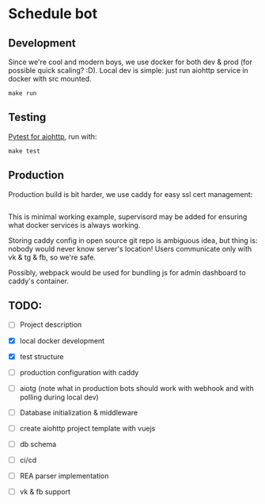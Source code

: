 Schedule bot
====

## Development

Since we're cool and modern boys, we use docker for both dev & prod (for possible quick
scaling? :D). Local dev is simple: just run aiohttp service in docker with src
mounted.

``` shell
make run
```

## Testing

[Pytest for
aiohttp](https://aiohttp.readthedocs.io/en/stable/testing.html#pytest-example),
run with:

``` shell
make test
```

## Production

Production build is bit harder, we use caddy for easy ssl cert management:

``` shell

```

This is minimal working example, supervisord may be added for ensuring what
docker services is always working.

Storing caddy config in open source git repo is ambiguous idea, but thing is:
nobody would never know server's location! Users communicate only with vk & tg &
fb, so we're safe.

Possibly, webpack would be used for bundling js for admin dashboard to caddy's container.

## TODO:

- [ ] Project description
- [X] local docker development
- [X] test structure
- [ ] production configuration with caddy
- [ ] aiotg (note what in production bots should work with webhook and with
      polling during local dev)
- [ ] Database initialization & middleware
- [ ] create aiohttp project template with vuejs
- [ ] db schema

- [ ] ci/cd
- [ ] REA parser implementation
- [ ] vk & fb support

